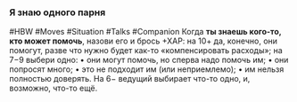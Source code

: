 ### Я знаю одного парня

#HBW #Moves #Situation #Talks #Companion 
Когда **ты знаешь кого-то, кто может помочь**, назови его и брось +ХАР: на 10+ да, конечно, они помогут, разве что нужно будет как-то «компенсировать расходы»; на 7−9 выбери одно: 
• они могут помочь, но сперва надо помочь им; 
• они попросят много; 
• это не подходит им (или неприемлемо); 
• им нельзя полностью доверять. 
На 6− ведущий выбирает что-то одно, и, возможно, что-то ещё.